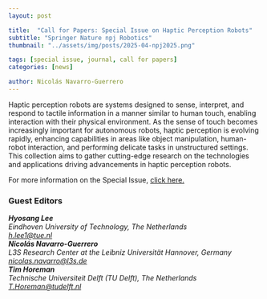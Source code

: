 ```yaml
---
layout: post

title:  "Call for Papers: Special Issue on Haptic Perception Robots"
subtitle: "Springer Nature npj Robotics"
thumbnail: "../assets/img/posts/2025-04-npj2025.png"

tags: [special issue, journal, call for papers]
categories: [news]

author: Nicolás Navarro-Guerrero
---
```

Haptic perception robots are systems designed to sense, interpret, and respond to tactile information in a manner similar to human touch, enabling interaction with their physical environment. As the sense of touch becomes increasingly important for autonomous robots, haptic perception is evolving rapidly, enhancing capabilities in areas like object manipulation, human-robot interaction, and performing delicate tasks in unstructured settings. This collection aims to gather cutting-edge research on the technologies and applications driving advancements in haptic perception robots.

For more information on the Special Issue, <a target="_blank" href="https://www.nature.com/collections/cbcajcbiig">click here.</a>

<!--more-->

<h3>Guest Editors</h3>
<address>
<strong>Hyosang Lee</strong> <a target="_blank" href="https://research.tue.nl/en/persons/hyosang-lee"><i class="fas fa-link"></i></a><br>
Eindhoven University of Technology, The Netherlands<br>
<a href="mailto:h.lee1@tue.nl">h.lee1@tue.nl</a><br>
</address>

<address>
<strong>Nicolás Navarro-Guerrero</strong> <a target="_blank" href="https://nicolas-navarro-guerrero.github.io/"><i class="fas fa-link"></i></a><br>
L3S Research Center at the Leibniz Universität Hannover, Germany<br>
<a href="mailto:nicolas.navarro@l3s.de">nicolas.navarro@l3s.de</a><br>
</address>

<address>
<strong>Tim Horeman</strong> <a target="_blank" href="https://www.tudelft.nl/en/staff/t.horeman/"><i class="fas fa-link"></i></a><br>
Technische Universiteit Delft (TU Delft), The Netherlands<br>
<a href="mailto:T.Horeman@tudelft.nl">T.Horeman@tudelft.nl</a><br>
</address>

